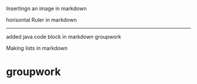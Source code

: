 Insertingn  an image in markdown

horisontal Ruler in markdown

---

added java code block in markdown groupwork

Making lists in markdown

# groupwork
